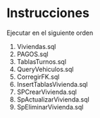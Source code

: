 # Instrucciones
Ejecutar en el siguiente orden
1. Viviendas.sql
2. PAGOS.sql
3. TablasTurnos.sql
4. QueryVehiculos.sql
5. CorregirFK.sql
6. InsertTablasVivienda.sql
7. SPCrearVivienda.sql
8. SpActualizarVivienda.sql
9. SpEliminarVivienda.sql
